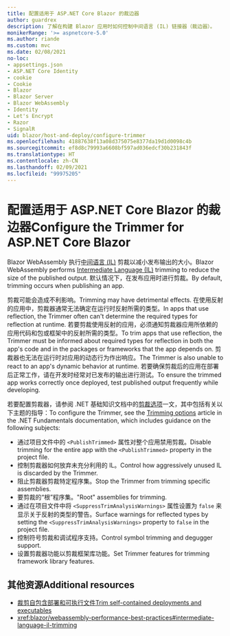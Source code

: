 ```yaml
---
title: 配置适用于 ASP.NET Core Blazor 的裁边器
author: guardrex
description: 了解在构建 Blazor 应用时如何控制中间语言 (IL) 链接器（裁边器）。
monikerRange: '>= aspnetcore-5.0'
ms.author: riande
ms.custom: mvc
ms.date: 02/08/2021
no-loc:
- appsettings.json
- ASP.NET Core Identity
- cookie
- Cookie
- Blazor
- Blazor Server
- Blazor WebAssembly
- Identity
- Let's Encrypt
- Razor
- SignalR
uid: blazor/host-and-deploy/configure-trimmer
ms.openlocfilehash: 41887638f13a08d375075e8377da19d1d0098c4b
ms.sourcegitcommit: ef8d8c79993a6608bf597ad036edcf30b231843f
ms.translationtype: HT
ms.contentlocale: zh-CN
ms.lasthandoff: 02/09/2021
ms.locfileid: "99975205"
---
```

# <a name="configure-the-trimmer-for-aspnet-core-blazor"></a><span data-ttu-id="d11c2-103">配置适用于 ASP.NET Core Blazor 的裁边器</span><span class="sxs-lookup"><span data-stu-id="d11c2-103">Configure the Trimmer for ASP.NET Core Blazor</span></span>

<span data-ttu-id="d11c2-104">Blazor WebAssembly 执行[中间语言 (IL)](/dotnet/standard/managed-code#intermediate-language--execution) 剪裁以减小发布输出的大小。</span><span class="sxs-lookup"><span data-stu-id="d11c2-104">Blazor WebAssembly performs [Intermediate Language (IL)](/dotnet/standard/managed-code#intermediate-language--execution) trimming to reduce the size of the published output.</span></span> <span data-ttu-id="d11c2-105">默认情况下，在发布应用时进行剪裁。</span><span class="sxs-lookup"><span data-stu-id="d11c2-105">By default, trimming occurs when publishing an app.</span></span>

<span data-ttu-id="d11c2-106">剪裁可能会造成不利影响。</span><span class="sxs-lookup"><span data-stu-id="d11c2-106">Trimming may have detrimental effects.</span></span> <span data-ttu-id="d11c2-107">在使用反射的应用中，剪裁器通常无法确定在运行时反射所需的类型。</span><span class="sxs-lookup"><span data-stu-id="d11c2-107">In apps that use reflection, the Trimmer often can't determine the required types for reflection at runtime.</span></span> <span data-ttu-id="d11c2-108">若要剪裁使用反射的应用，必须通知剪裁器应用所依赖的应用代码和包或框架中的反射所需的类型。</span><span class="sxs-lookup"><span data-stu-id="d11c2-108">To trim apps that use reflection, the Trimmer must be informed about required types for reflection in both the app's code and in the packages or frameworks that the app depends on.</span></span> <span data-ttu-id="d11c2-109">剪裁器也无法在运行时对应用的动态行为作出响应。</span><span class="sxs-lookup"><span data-stu-id="d11c2-109">The Trimmer is also unable to react to an app's dynamic behavior at runtime.</span></span> <span data-ttu-id="d11c2-110">若要确保剪裁后的应用在部署后正常工作，请在开发时经常对已发布的输出进行测试。</span><span class="sxs-lookup"><span data-stu-id="d11c2-110">To ensure the trimmed app works correctly once deployed, test published output frequently while developing.</span></span>

<span data-ttu-id="d11c2-111">若要配置剪裁器，请参阅 .NET 基础知识文档中的[剪裁选项](/dotnet/core/deploying/trimming-options)一文，其中包括有关以下主题的指导：</span><span class="sxs-lookup"><span data-stu-id="d11c2-111">To configure the Trimmer, see the [Trimming options](/dotnet/core/deploying/trimming-options) article in the .NET Fundamentals documentation, which includes guidance on the following subjects:</span></span>

* <span data-ttu-id="d11c2-112">通过项目文件中的 `<PublishTrimmed>` 属性对整个应用禁用剪裁。</span><span class="sxs-lookup"><span data-stu-id="d11c2-112">Disable trimming for the entire app with the `<PublishTrimmed>` property in the project file.</span></span>
* <span data-ttu-id="d11c2-113">控制剪裁器如何放弃未充分利用的 IL。</span><span class="sxs-lookup"><span data-stu-id="d11c2-113">Control how aggressively unused IL is discarded by the Trimmer.</span></span>
* <span data-ttu-id="d11c2-114">阻止剪裁器剪裁特定程序集。</span><span class="sxs-lookup"><span data-stu-id="d11c2-114">Stop the Trimmer from trimming specific assemblies.</span></span>
* <span data-ttu-id="d11c2-115">要剪裁的“根”程序集。</span><span class="sxs-lookup"><span data-stu-id="d11c2-115">"Root" assemblies for trimming.</span></span>
* <span data-ttu-id="d11c2-116">通过在项目文件中将 `<SuppressTrimAnalysisWarnings>` 属性设置为 `false` 来显示关于反射的类型的警告。</span><span class="sxs-lookup"><span data-stu-id="d11c2-116">Surface warnings for reflected types by setting the `<SuppressTrimAnalysisWarnings>` property to `false` in the project file.</span></span>
* <span data-ttu-id="d11c2-117">控制符号剪裁和调试程序支持。</span><span class="sxs-lookup"><span data-stu-id="d11c2-117">Control symbol trimming and degugger support.</span></span>
* <span data-ttu-id="d11c2-118">设置剪裁器功能以剪裁框架库功能。</span><span class="sxs-lookup"><span data-stu-id="d11c2-118">Set Trimmer features for trimming framework library features.</span></span>

## <a name="additional-resources"></a><span data-ttu-id="d11c2-119">其他资源</span><span class="sxs-lookup"><span data-stu-id="d11c2-119">Additional resources</span></span>

* [<span data-ttu-id="d11c2-120">裁剪自包含部署和可执行文件</span><span class="sxs-lookup"><span data-stu-id="d11c2-120">Trim self-contained deployments and executables</span></span>](/dotnet/core/deploying/trim-self-contained)
* <xref:blazor/webassembly-performance-best-practices#intermediate-language-il-trimming>
